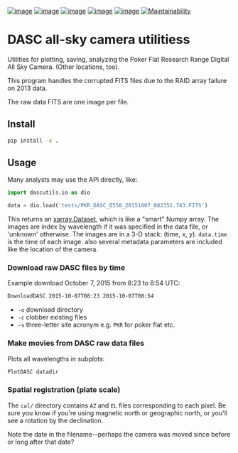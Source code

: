 [![image](https://zenodo.org/badge/51016067.svg)](https://zenodo.org/badge/latestdoi/51016067)
[![image](http://img.shields.io/badge/powered%20by-AstroPy-orange.svg?style=flat)](http://www.astropy.org/)
[![image](https://travis-ci.org/scivision/dascutils.svg?branch=master)](https://travis-ci.org/scivision/dascutils)
[![image](https://coveralls.io/repos/github/scivision/dascutils/badge.svg?branch=master)](https://coveralls.io/github/scivision/dascutils?branch=master)
[![image](https://ci.appveyor.com/api/projects/status/xrtb6fc3d4ojp507?svg=true)](https://ci.appveyor.com/project/scivision/dascutils)
[![Maintainability](https://api.codeclimate.com/v1/badges/36b08deedc7d2bf750c8/maintainability)](https://codeclimate.com/github/scivision/dascutils/maintainability)

# DASC all-sky camera utilitiess

Utilities for plotting, saving, analyzing the Poker Flat Research Range Digital All Sky Camera. (Other locations, too).

This program handles the corrupted FITS files due to the RAID array failure on 2013 data.

The raw data FITS are one image per file.


## Install

```sh
pip install -e .
```

## Usage
Many analysts may use the API directly, like:
```python
import dascutils.io as dio

data = dio.load('tests/PKR_DASC_0558_20151007_082351.743.FITS')
```
This returns an [xarray.Dataset](http://xarray.pydata.org/en/stable/generated/xarray.Dataset.html), which is like a "smart" Numpy array.
The images are index by wavelength if it was specified in the data file, or 'unknown' otherwise.
The images are in a 3-D stack: (time, x, y).
`data.time` is the time of each image.
also several metadata parameters are included like the location of the camera.

### Download raw DASC files by time

Example download October 7, 2015 from 8:23 to 8:54 UTC:

```sh
DownloadDASC 2015-10-07T08:23 2015-10-07T08:54
```

* `-o` download directory 
* `-c` clobber existing files 
* `-s` three-letter site acronym e.g. `PKR` for poker flat etc.

### Make movies from DASC raw data files

Plots all wavelengths in subplots:
```sh
PlotDASC datadir
```

### Spatial registration (plate scale)

The `cal/` directory contains `AZ` and `EL` files corresponding to each pixel. 
Be sure you know if you're using magnetic north or geographic north, or you'll see a rotation by the declination.

Note the date in the filename--perhaps the camera was moved since before or long after that date?
